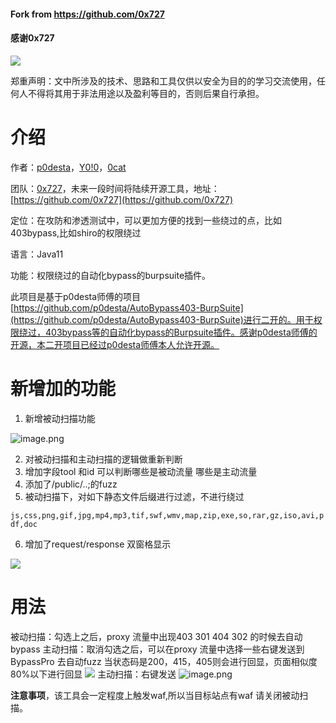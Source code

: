 #### Fork from https://github.com/0x727
#### 感谢0x727

![](https://avatars.githubusercontent.com/u/87968663?s=200&v=4)

郑重声明：文中所涉及的技术、思路和工具仅供以安全为目的的学习交流使用，任何人不得将其用于非法用途以及盈利等目的，否则后果自行承担。
# 介绍
作者：[p0desta](https://github.com/p0desta/)，[Y0!0](https://github.com/hooray195)，[0cat ](https://github.com/0cat-r) 

团队：[0x727](https://github.com/0x727)，未来一段时间将陆续开源工具，地址：[https://github.com/0x727](https://github.com/0x727)

定位：在攻防和渗透测试中，可以更加方便的找到一些绕过的点，比如403bypass,比如shiro的权限绕过

语言：Java11

功能：权限绕过的自动化bypass的burpsuite插件。

此项目是基于p0desta师傅的项目[https://github.com/p0desta/AutoBypass403-BurpSuite](https://github.com/p0desta/AutoBypass403-BurpSuite)进行二开的。用于权限绕过，403bypass等的自动化bypass的Burpsuite插件。感谢p0desta师傅的开源，本二开项目已经过p0desta师傅本人允许开源。

# 新增加的功能

1. 新增被动扫描功能

![image.png](https://cdn.nlark.com/yuque/0/2023/png/22658608/1680773992648-7076f536-a848-4f2a-a1f6-fe88bf530d72.png#averageHue=%23f5f3f1&clientId=ud59bccca-0a4a-4&from=paste&height=66&id=udf6d3a34&name=image.png&originHeight=82&originWidth=525&originalType=binary&ratio=1.25&rotation=0&showTitle=false&size=3932&status=done&style=none&taskId=u8f8caa7e-a1c2-4269-8f71-182e01050e1&title=&width=420)

2. 对被动扫描和主动扫描的逻辑做重新判断
3. 增加字段tool 和id 可以判断哪些是被动流量 哪些是主动流量
4. 添加了/public/..;的fuzz
5. 被动扫描下，对如下静态文件后缀进行过滤，不进行绕过

`js,css,png,gif,jpg,mp4,mp3,tif,swf,wmv,map,zip,exe,so,rar,gz,iso,avi,pdf,doc`

6. 增加了request/response 双窗格显示

![](https://cdn.nlark.com/yuque/0/2023/png/22658608/1680772585348-ac7607e4-8e92-4d02-97d5-e1887389e06d.png#averageHue=%23f9f7f5&clientId=ud59bccca-0a4a-4&from=paste&id=u8be2f93a&originHeight=1341&originWidth=2471&originalType=url&ratio=1.25&rotation=0&showTitle=false&status=done&style=none&taskId=u54d79313-8266-4827-91e5-0731a49a37c&title=)

# 用法
被动扫描：勾选上之后，proxy 流量中出现403 301 404 302 的时候去自动bypass 
主动扫描：取消勾选之后，可以在proxy 流量中选择一些右键发送到BypassPro 去自动fuzz
当状态码是200，415，405则会进行回显，页面相似度80%以下进行回显
![](https://cdn.nlark.com/yuque/0/2023/png/22658608/1680775299560-6dc3d2e8-0060-41eb-8c3d-247c35fa405c.png#averageHue=%23fbfbfb&clientId=u113930d5-5cde-4&from=paste&id=u82eda32d&originHeight=835&originWidth=2500&originalType=url&ratio=1.25&rotation=0&showTitle=false&status=done&style=none&taskId=u179c5fb9-de8a-41d8-988f-bc58175c353&title=)
主动扫描：右键发送
![image.png](https://cdn.nlark.com/yuque/0/2023/png/22658608/1680775376139-7ab589d5-8bf6-4239-80e6-a1470d5c91f1.png#averageHue=%23f8f4f2&clientId=u113930d5-5cde-4&from=paste&height=889&id=uc96e49ac&name=image.png&originHeight=1111&originWidth=1798&originalType=binary&ratio=1.25&rotation=0&showTitle=false&size=532821&status=done&style=none&taskId=u24bc1fcd-ae55-4ac4-9d13-e20436ac17b&title=&width=1438.4)


**注意事项**，该工具会一定程度上触发waf,所以当目标站点有waf 请关闭被动扫描。
